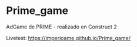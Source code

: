 # Prime_game
AdGame de PRIME - realizado en Construct 2


Livetest:
https://imperioame.github.io/Prime_game/
